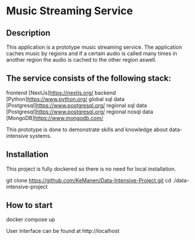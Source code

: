 # Music Streaming Service

## Description

This application is a prototype music streaming service. The application caches music by regions and if a certain audio is called many times in another region the audio is cached to the other region aswell.

The service consists of the following stack:
-------
frontend [NextJs]https://nextjs.org/
backend [Python]https://www.python.org/
global sql data [Postgresql]https://www.postgresql.org/
regional sql data [Postgresql]https://www.postgresql.org/
regional nosql data [MongoDB]https://www.mongodb.com/


This prototype is done to demonstrate skills and knowledge about data-intensive systems.


## Installation

This project is fully dockered so there is no need for local installation.

<c>git clone https://github.com/KeManen/Data-Intensive-Project.git</c>
<c>cd ./data-intensive-project</c>


## How to start

<c>docker compose up</c>

User interface can be found at http://localhost
